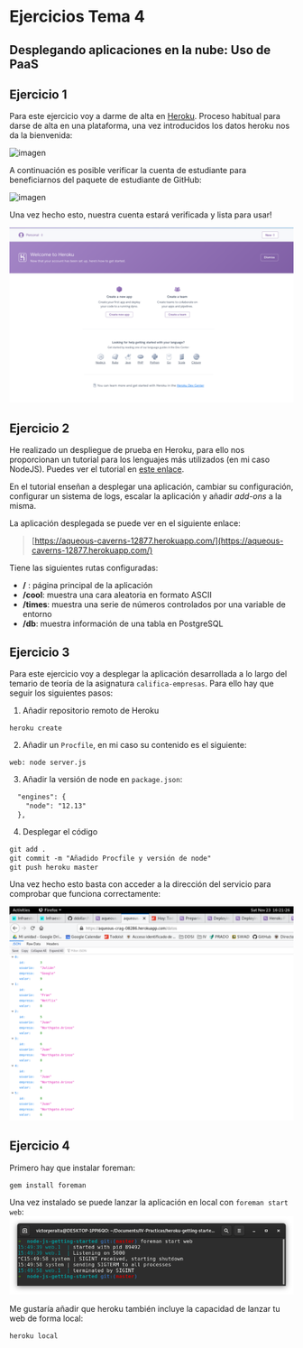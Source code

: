 # Ejercicios Tema 4
## Desplegando aplicaciones en la nube: Uso de PaaS

## Ejercicio 1
Para este ejercicio voy a darme de alta en [Heroku](https://www.heroku.com). Proceso habitual para darse de alta en una plataforma, una vez introducidos los datos heroku nos da la bienvenida:

![imagen](img/t4/heroku-welcome.png)

A continuación es posible verificar la cuenta de estudiante para beneficiarnos del paquete de estudiante de GitHub:

![imagen](img/t4/heroku-verify-student.png)

Una vez hecho esto, nuestra cuenta estará verificada y lista para usar!

![imagen](img/t4/heroku-done.png)

## Ejercicio 2
He realizado un despliegue de prueba en Heroku, para ello nos proporcionan un tutorial para los lenguajes más utilizados (en mi caso NodeJS). Puedes ver el tutorial en [este enlace](https://devcenter.heroku.com/articles/getting-started-with-nodejs).

En el tutorial enseñan a desplegar una aplicación, cambiar su configuración, configurar un sistema de logs, escalar la aplicación y añadir _add-ons_ a la misma.

La aplicación desplegada se puede ver en el siguiente enlace:

>[https://aqueous-caverns-12877.herokuapp.com/](https://aqueous-caverns-12877.herokuapp.com/)

Tiene las siguientes rutas configuradas:

* __/__ : página principal de la aplicación
* __/cool__: muestra una cara aleatoria en formato ASCII
* __/times__: muestra una serie de números controlados por una variable de entorno
* __/db__: muestra información de una tabla en PostgreSQL


## Ejercicio 3 
Para este ejercicio voy a desplegar la aplicación desarrollada a lo largo del temario de teoría de la asignatura `califica-empresas`. Para ello hay que seguir los siguientes pasos:

1. Añadir repositorio remoto de Heroku
```
heroku create
```

2. Añadir un `Procfile`, en mi caso su contenido es el siguiente:

```
web: node server.js
```

3. Añadir la versión de node en `package.json`:

```
  "engines": {
    "node": "12.13"
  },
```

4. Desplegar el código
```
git add .
git commit -m "Añadido Procfile y versión de node"
git push heroku master
```

Una vez hecho esto basta con acceder a la dirección del servicio para comprobar que funciona correctamente:

![imagen](img/t4/califica-works.png)



## Ejercicio 4
Primero hay que instalar foreman:

```
gem install foreman
```

Una vez instalado se puede lanzar la aplicación en local con `foreman start web`:
![imagen](img/t4/foreman.png)

Me gustaría añadir que heroku también incluye la capacidad de lanzar tu web de forma local:

```
heroku local
```

